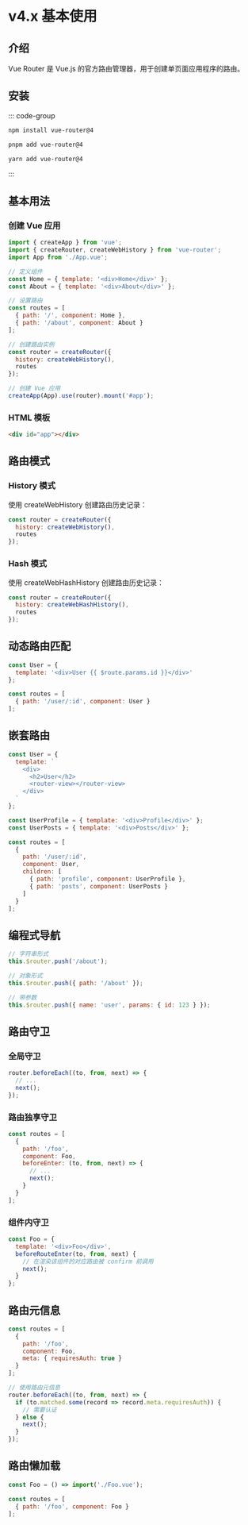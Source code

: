 # v4.x 基本使用

## 介绍

Vue Router 是 Vue.js 的官方路由管理器，用于创建单页面应用程序的路由。

## 安装

::: code-group

```sh [npm]
npm install vue-router@4
```

```sh [pnpm]
pnpm add vue-router@4
```

```sh [yarn]
yarn add vue-router@4
```

:::

## 基本用法

### 创建 Vue 应用

```javascript
import { createApp } from 'vue';
import { createRouter, createWebHistory } from 'vue-router';
import App from './App.vue';

// 定义组件
const Home = { template: '<div>Home</div>' };
const About = { template: '<div>About</div>' };

// 设置路由
const routes = [
  { path: '/', component: Home },
  { path: '/about', component: About }
];

// 创建路由实例
const router = createRouter({
  history: createWebHistory(),
  routes
});

// 创建 Vue 应用
createApp(App).use(router).mount('#app');
```

### HTML 模板

```html
<div id="app"></div>
```

## 路由模式

### History 模式

使用 createWebHistory 创建路由历史记录：

```javascript
const router = createRouter({
  history: createWebHistory(),
  routes
});
```

### Hash 模式

使用 createWebHashHistory 创建路由历史记录：

```javascript
const router = createRouter({
  history: createWebHashHistory(),
  routes
});
```

## 动态路由匹配

```javascript
const User = {
  template: '<div>User {{ $route.params.id }}</div>'
};

const routes = [
  { path: '/user/:id', component: User }
];
```

## 嵌套路由

```javascript
const User = {
  template: `
    <div>
      <h2>User</h2>
      <router-view></router-view>
    </div>
  `
};

const UserProfile = { template: '<div>Profile</div>' };
const UserPosts = { template: '<div>Posts</div>' };

const routes = [
  {
    path: '/user/:id',
    component: User,
    children: [
      { path: 'profile', component: UserProfile },
      { path: 'posts', component: UserPosts }
    ]
  }
];
```

## 编程式导航

```javascript
// 字符串形式
this.$router.push('/about');

// 对象形式
this.$router.push({ path: '/about' });

// 带参数
this.$router.push({ name: 'user', params: { id: 123 } });
```

## 路由守卫

### 全局守卫

```javascript
router.beforeEach((to, from, next) => {
  // ...
  next();
});
```

### 路由独享守卫

```javascript
const routes = [
  {
    path: '/foo',
    component: Foo,
    beforeEnter: (to, from, next) => {
      // ...
      next();
    }
  }
];
```

### 组件内守卫

```javascript
const Foo = {
  template: '<div>Foo</div>',
  beforeRouteEnter(to, from, next) {
    // 在渲染该组件的对应路由被 confirm 前调用
    next();
  }
};
```

## 路由元信息

```javascript
const routes = [
  {
    path: '/foo',
    component: Foo,
    meta: { requiresAuth: true }
  }
];

// 使用路由元信息
router.beforeEach((to, from, next) => {
  if (to.matched.some(record => record.meta.requiresAuth)) {
    // 需要认证
  } else {
    next();
  }
});
```

## 路由懒加载

```javascript
const Foo = () => import('./Foo.vue');

const routes = [
  { path: '/foo', component: Foo }
];
```
